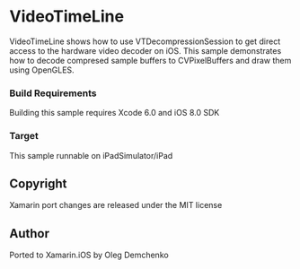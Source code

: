 VideoTimeLine
======================

VideoTimeLine shows how to use VTDecompressionSession to get direct access to the hardware video decoder on iOS. This sample demonstrates how to decode compresed sample buffers to CVPixelBuffers and draw them using OpenGLES.

### Build Requirements

Building this sample requires Xcode 6.0 and iOS 8.0 SDK

### Target

This sample runnable on iPadSimulator/iPad

Copyright
---------

Xamarin port changes are released under the MIT license

Author
------

Ported to Xamarin.iOS by Oleg Demchenko
